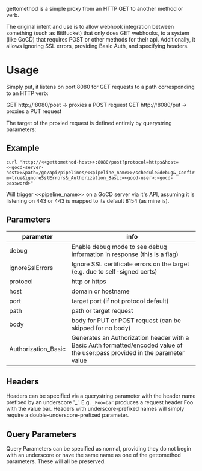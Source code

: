 gettomethod is a simple proxy from an HTTP GET to another method or verb.

The original intent and use is to allow webhook integration between something
(such as BitBucket) that only does GET webhooks, to a system (like GoCD) that
requires POST or other methods for their api. Additionally, it allows ignoring
SSL errors, providing Basic Auth, and specifying headers.

# Usage
Simply put, it listens on port 8080 for GET requests to a path corresponding
to an HTTP verb:

GET http://<gettomethod-host>:8080/post -> proxies a POST request
GET http://<gettomethod-host>:8080/put -> proxies a PUT request

The target of the proxied request is defined entirely by querystring
parameters:

## Example
```curl "http://<<gettomethod-host>>:8080/post?protocol=https&host=<<gocd-server-host>>&path=/go/api/pipelines/<<pipeline_name>>/schedule&debug&_Confirm=true&ignoreSslErrors&_Authorization_Basic=<gocd-user>:<gocd-password>"```

Will trigger <<pipeline_name>> on a GoCD server via it's API, assuming it is listening on 443 or 443 is mapped to its default 8154 (as mine is).

## Parameters
| parameter | info |
| --- | --- |
| debug | Enable debug mode to see debug information in response (this is a flag) |
| ignoreSslErrors | Ignore SSL certificate errors on the target (e.g. due to self-signed certs) |
| protocol | http or https |
| host | domain or hostname |
| port | target port (if not protocol default) |
| path | path or target request |
| body | body for PUT or POST request (can be skipped for no body) |
| Authorization_Basic | Generates an Authorization header with a Basic Auth formatted/encoded value of the user:pass provided in the parameter value |

## Headers
Headers can be specified via a querystring parameter with the header name prefixed by an underscore '_'. E.g. ```_Foo=bar``` produces a request header Foo with the value bar. Headers with underscore-prefixed names will simply require a double-underscore-prefixed parameter.

## Query Parameters
Query Parameters can be specified as normal, providing they do not begin with an underscore or have the same name as one of the gettomethod parameters. These will all be preserved.
